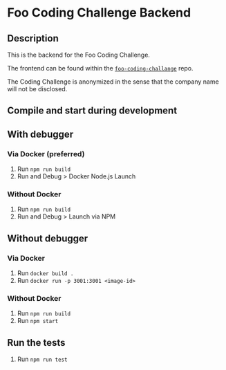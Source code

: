# Foo Coding Challenge Backend

## Description

This is the backend for the Foo Coding Challenge.

The frontend can be found within the [`foo-coding-challange`][1] repo.

The Coding Challenge is anonymized in the sense that the company name will not be disclosed.

[1]: https://github.com/gernotpokorny/regionalmedien-coding-challenge

## Compile and start during development

## With debugger

### Via Docker (preferred)

1. Run `npm run build`
2. Run and Debug > Docker Node.js Launch

### Without Docker

1. Run `npm run build`
2. Run and Debug > Launch via NPM

## Without debugger

### Via Docker

1. Run `docker build .`
2. Run `docker run -p 3001:3001 <image-id>`

### Without Docker

1. Run `npm run build`
2. Run `npm start`

## Run the tests

1. Run `npm run test`
